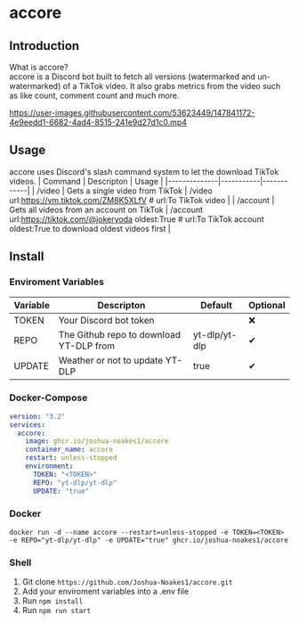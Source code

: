 # accore

## Introduction

What is accore?  
accore is a Discord bot built to fetch all versions (watermarked and un-watermarked) of a TikTok video. It also grabs metrics from the video such as like count, comment count and much more.

https://user-images.githubusercontent.com/53623449/147841172-4e9eedd1-6682-4ad4-8515-241e9d27d1c0.mp4

## Usage

accore uses Discord's slash command system to let the download TikTok videos.
| Command | Descripton | Usage |
|--------------|-----------|------------|
| /video | Gets a single video from TikTok | /video url:https://vm.tiktok.com/ZM8K5XLfV # url:To TikTok video |
| /account | Gets all videos from an account on TikTok | /account url:https://tiktok.com/@jokeryoda oldest:True # url:To TikTok account oldest:True to download oldest videos first |

## Install

### Enviroment Variables

| Variable | Descripton                              | Default       | Optional |
| -------- | --------------------------------------- | ------------- | -------- |
| TOKEN    | Your Discord bot token                  | <TOKEN>       | ❌       |
| REPO     | The Github repo to download YT-DLP from | yt-dlp/yt-dlp | ✔        |
| UPDATE   | Weather or not to update YT-DLP         | true          | ✔        |

### Docker-Compose

```yml
version: "3.2"
services:
  accore:
    image: ghcr.io/joshua-noakes1/accore
    container_name: accore
    restart: unless-stopped
    environment:
      TOKEN: "<TOKEN>"
      REPO: "yt-dlp/yt-dlp"
      UPDATE: "true"
```

### Docker

```shell
docker run -d --name accore --restart=unless-stopped -e TOKEN=<TOKEN> -e REPO="yt-dlp/yt-dlp" -e UPDATE="true" ghcr.io/joshua-noakes1/accore
```

### Shell

1. Git clone `https://github.com/Joshua-Noakes1/accore.git`
2. Add your enviroment variables into a .env file
3. Run `npm install`
4. Run `npm run start`
